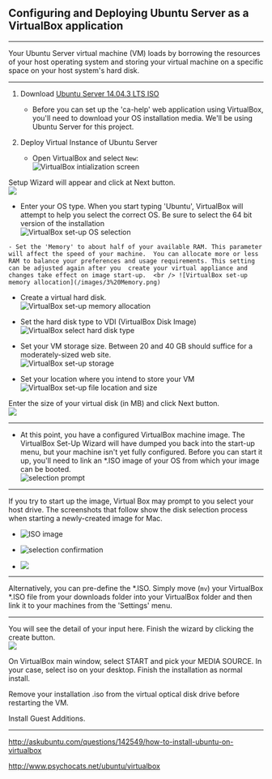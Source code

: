 
## Configuring and Deploying Ubuntu Server as a VirtualBox application


----

Your Ubuntu Server virtual machine (VM) loads by borrowing the resources of your host operating system and storing your virtual machine on a specific space on your host system's hard disk.

----


1. Download [Ubuntu Server 14.04.3 LTS ISO](http://www.ubuntu.com/download/server)
    - Before you can set up the 'ca-help' web application using VirtualBox, you'll need to download your OS installation media.  We'll be using Ubuntu Server for this project. 


    
2. Deploy Virtual Instance of Ubuntu Server

    - Open VirtualBox and select `New`: <br /> ![VirtualBox intialization screen](/images/1%20FirstImage.png)<br />

Setup Wizard will appear and click at Next button. <br/> ![](http://i.stack.imgur.com/fl3x4.jpg)

   - Enter your OS type.  When you start typing 'Ubuntu', VirtualBox will attempt to help you select the correct OS.  Be sure to select the 64 bit version of the installation  <br /> ![VirtualBox set-up OS selection](/images/2%20OS.png) <br />
    
    - Set the 'Memory' to about half of your available RAM. This parameter will affect the speed of your machine.  You can allocate more or less RAM to balance your preferences and usage requirements. This setting can be adjusted again after you  create your virtual appliance and changes take effect on image start-up.  <br /> ![VirtualBox set-up memory allocation](/images/3%20Memory.png)
    
   - Create a virtual hard disk.<br/>![VirtualBox set-up memory allocation](/images/4%20HDD.png)

   - Set the hard disk type to VDI (VirtualBox Disk Image)<br/> ![VirtualBox select hard disk type](/images/5%20Disk%20File%20Type.png)

   - Set your VM storage size. Between 20 and 40 GB should suffice for a moderately-sized web site. <br /> ![VirtualBox set-up storage](/images/6%20Storage.png)

   - Set your location where you intend to store your VM <br/>  ![VirtualBox set-up file location and size](/images/7%20HDD%20Size.png)


 Enter the size of your virtual disk (in MB) and click Next button.  <br/> ![](http://i.stack.imgur.com/rnLDr.png)


----

   - At this point, you have a configured VirtualBox machine image. The VirtualBox Set-Up Wizard will have dumped you back into the start-up menu, but your machine isn't yet fully configured.  Before you can start it up, you'll need to link an *.ISO image of your OS from which your image can be booted. <br /> ![selection prompt](https://raw.githubusercontent.com/src-its/ca-web/master/images/8%20VB%20Start%20.png)


----

If you try to start up the image, Virtual Box may prompt to you select your host drive.  The screenshots that follow show the disk selection process when starting a newly-created image for Mac.

   - ![ISO image](https://raw.githubusercontent.com/src-its/ca-web/master/images/9%20ISO%20Selection.png)

   - ![selection confirmation](https://raw.githubusercontent.com/src-its/ca-web/master/images/10%20ISO%20Location.png)

   - ![](https://raw.githubusercontent.com/src-its/ca-web/master/images/11%20ISO%20Start.png)

---

Alternatively, you can pre-define the *.ISO.  Simply move (`mv`) your VirtualBox *.ISO file from your downloads folder into your VirtualBox folder and then link it to your machines from the 'Settings' menu.

---


You will see the detail of your input here.  Finish the wizard by clicking the create button.  <br/> ![](http://i.stack.imgur.com/L7bEX.jpg)

On VirtualBox main window, select START and pick your MEDIA SOURCE. In your case, select iso on your desktop.
Finish the installation as normal install.

Remove your installation .iso from the virtual optical disk drive before restarting the VM.

Install Guest Additions.

---

http://askubuntu.com/questions/142549/how-to-install-ubuntu-on-virtualbox

http://www.psychocats.net/ubuntu/virtualbox
